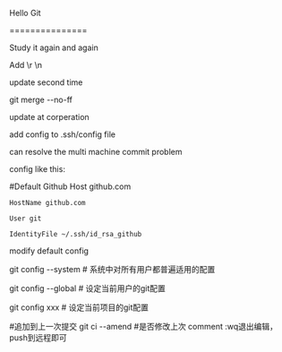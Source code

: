 Hello Git

===============

Study it again and again

Add \r \n

update second time

git merge --no-ff

update at corperation

add config to .ssh/config file

can resolve the multi machine commit problem


config like this:

#Default Github
Host github.com

    HostName github.com

    User git

    IdentityFile ~/.ssh/id_rsa_github

modify default config

git config --system # 系统中对所有用户都普遍适用的配置

git config --global  # 设定当前用户的git配置

git config xxx   # 设定当前项目的git配置


#追加到上一次提交
git ci --amend     #是否修改上次 comment :wq退出编辑，push到远程即可
